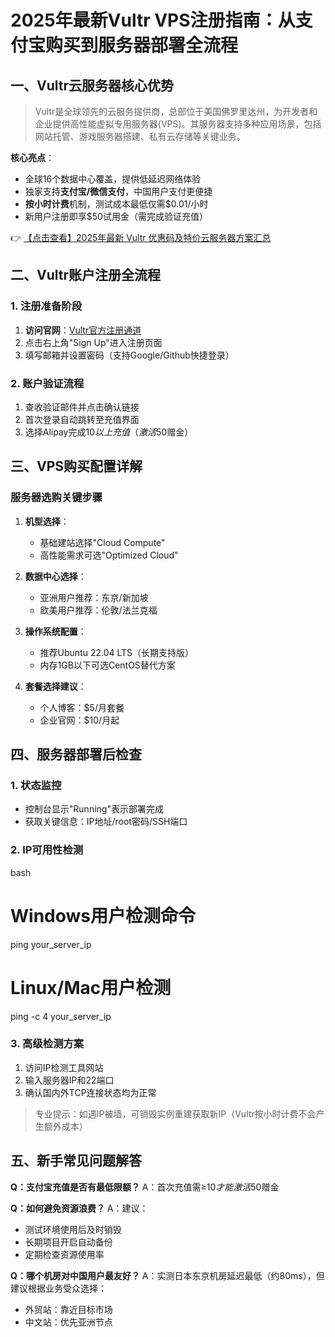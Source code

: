 # 2025年最新Vultr VPS注册指南：从支付宝购买到服务器部署全流程

## 一、Vultr云服务器核心优势

> Vultr是全球领先的云服务提供商，总部位于美国佛罗里达州，为开发者和企业提供高性能虚拟专用服务器(VPS)。其服务器支持多种应用场景，包括网站托管、游戏服务器搭建、私有云存储等关键业务。

**核心亮点**：
- 全球16个数据中心覆盖，提供低延迟网络体验
- 独家支持**支付宝/微信支付**，中国用户支付更便捷
- **按小时计费**机制，测试成本最低仅需$0.01/小时
- 新用户注册即享$50试用金（需完成验证充值）

👉 [【点击查看】2025年最新 Vultr 优惠码及特价云服务器方案汇总](https://bit.ly/VuLtr)

## 二、Vultr账户注册全流程

### 1. 注册准备阶段
1. **访问官网**：[Vultr官方注册通道](https://bit.ly/VuLtr)
2. 点击右上角"Sign Up"进入注册页面
3. 填写邮箱并设置密码（支持Google/Github快捷登录）

### 2. 账户验证流程
1. 查收验证邮件并点击确认链接
2. 首次登录自动跳转至充值界面
3. 选择Alipay完成$10以上充值（激活$50赠金）

## 三、VPS购买配置详解

### 服务器选购关键步骤
1. **机型选择**：
   - 基础建站选择"Cloud Compute"
   - 高性能需求可选"Optimized Cloud"

2. **数据中心选择**：
   - 亚洲用户推荐：东京/新加坡
   - 欧美用户推荐：伦敦/法兰克福

3. **操作系统配置**：
   - 推荐Ubuntu 22.04 LTS（长期支持版）
   - 内存1GB以下可选CentOS替代方案

4. **套餐选择建议**：
   - 个人博客：$5/月套餐
   - 企业官网：$10/月起

## 四、服务器部署后检查

### 1. 状态监控
- 控制台显示"Running"表示部署完成
- 获取关键信息：IP地址/root密码/SSH端口

### 2. IP可用性检测
bash
# Windows用户检测命令
ping your_server_ip

# Linux/Mac用户检测
ping -c 4 your_server_ip

### 3. 高级检测方案
1. 访问IP检测工具网站
2. 输入服务器IP和22端口
3. 确认国内外TCP连接状态均为正常

> 专业提示：如遇IP被墙，可销毁实例重建获取新IP（Vultr按小时计费不会产生额外成本）

## 五、新手常见问题解答

**Q：支付宝充值是否有最低限额？**
A：首次充值需≥$10才能激活$50赠金

**Q：如何避免资源浪费？**
A：建议：
- 测试环境使用后及时销毁
- 长期项目开启自动备份
- 定期检查资源使用率

**Q：哪个机房对中国用户最友好？**
A：实测日本东京机房延迟最低（约80ms），但建议根据业务受众选择：
- 外贸站：靠近目标市场
- 中文站：优先亚洲节点